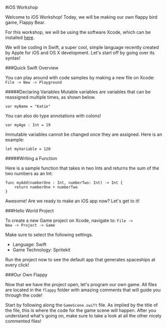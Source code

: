 #iOS Workshop

Welcome to iOS Workshop! Today, we will be making our own flappy bird game, Flappy Bear. 

For this workshop, we will be using the software Xcode, which can be installed [here](https://developer.apple.com/xcode/downloads/).

We will be coding in Swift, a super cool, simple language recently created by Apple for iOS and OS X development. Let's start off by going over its syntax! 

###Quick Swift Overview

You can play around with code samples by making a new file on Xcode: <code>File -> New -> Playground</code>

#####Declaring Variables
Mutable variables are variables that can be reassigned multiple times, as shown below.

	var myName = "Katie"

You can also do type annotations with colons!

	var myAge : Int = 19

Immutable variables cannot be changed once they are assigned. Here is an example:

	let myVariable = 120

#####Writing a Function

Here is a sample function that takes in two Ints and returns the sum of the two numbers as an Int:

	func myAdd(numberOne : Int, numberTwo: Int) -> Int {
		return numberOne + numberTwo
	}

Awesome! Are we ready to make an iOS app now? Let's get to it!

###Hello World Project

To create a new Game project on Xcode, navigate to: <code>File -> New -> Project -> Game</code>

Make sure to select the following settings.
* Language: Swift
* Game Technology: Spritekit

Run the project now to see the default app that generates spaceships at every click!

###Our Own Flappy

Now that we have the project open, let's program our own game. All files are located in the <code>flappy</code> folder with amazing comments that will guide you through the code!

Start by following along the <code>GameScene.swift</code> file. As implied by the title of the file, this is where the code for the game scene will happen. After you understand what's going on, make sure to take a look at all the other nicely commented files!
